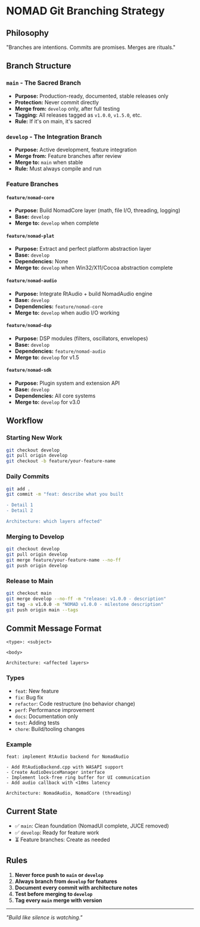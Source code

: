 # NOMAD Git Branching Strategy

## Philosophy
"Branches are intentions. Commits are promises. Merges are rituals."

## Branch Structure

### `main` - The Sacred Branch
- **Purpose:** Production-ready, documented, stable releases only
- **Protection:** Never commit directly
- **Merge from:** `develop` only, after full testing
- **Tagging:** All releases tagged as `v1.0.0`, `v1.5.0`, etc.
- **Rule:** If it's on main, it's sacred

### `develop` - The Integration Branch
- **Purpose:** Active development, feature integration
- **Merge from:** Feature branches after review
- **Merge to:** `main` when stable
- **Rule:** Must always compile and run

### Feature Branches

#### `feature/nomad-core`
- **Purpose:** Build NomadCore layer (math, file I/O, threading, logging)
- **Base:** `develop`
- **Merge to:** `develop` when complete

#### `feature/nomad-plat`
- **Purpose:** Extract and perfect platform abstraction layer
- **Base:** `develop`
- **Dependencies:** None
- **Merge to:** `develop` when Win32/X11/Cocoa abstraction complete

#### `feature/nomad-audio`
- **Purpose:** Integrate RtAudio + build NomadAudio engine
- **Base:** `develop`
- **Dependencies:** `feature/nomad-core`
- **Merge to:** `develop` when audio I/O working

#### `feature/nomad-dsp`
- **Purpose:** DSP modules (filters, oscillators, envelopes)
- **Base:** `develop`
- **Dependencies:** `feature/nomad-audio`
- **Merge to:** `develop` for v1.5

#### `feature/nomad-sdk`
- **Purpose:** Plugin system and extension API
- **Base:** `develop`
- **Dependencies:** All core systems
- **Merge to:** `develop` for v3.0

## Workflow

### Starting New Work
```bash
git checkout develop
git pull origin develop
git checkout -b feature/your-feature-name
```

### Daily Commits
```bash
git add .
git commit -m "feat: describe what you built

- Detail 1
- Detail 2

Architecture: which layers affected"
```

### Merging to Develop
```bash
git checkout develop
git pull origin develop
git merge feature/your-feature-name --no-ff
git push origin develop
```

### Release to Main
```bash
git checkout main
git merge develop --no-ff -m "release: v1.0.0 - description"
git tag -a v1.0.0 -m "NOMAD v1.0.0 - milestone description"
git push origin main --tags
```

## Commit Message Format

```
<type>: <subject>

<body>

Architecture: <affected layers>
```

### Types
- `feat`: New feature
- `fix`: Bug fix
- `refactor`: Code restructure (no behavior change)
- `perf`: Performance improvement
- `docs`: Documentation only
- `test`: Adding tests
- `chore`: Build/tooling changes

### Example
```
feat: implement RtAudio backend for NomadAudio

- Add RtAudioBackend.cpp with WASAPI support
- Create AudioDeviceManager interface
- Implement lock-free ring buffer for UI communication
- Add audio callback with <10ms latency

Architecture: NomadAudio, NomadCore (threading)
```

## Current State

- ✅ `main`: Clean foundation (NomadUI complete, JUCE removed)
- ✅ `develop`: Ready for feature work
- ⏳ Feature branches: Create as needed

## Rules

1. **Never force push to `main` or `develop`**
2. **Always branch from `develop` for features**
3. **Document every commit with architecture notes**
4. **Test before merging to `develop`**
5. **Tag every `main` merge with version**

---

*"Build like silence is watching."*
